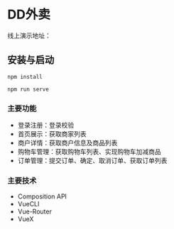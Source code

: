 # DD外卖
线上演示地址：

## 安装与启动
```
npm install
```
```
npm run serve
```

### 主要功能
- 登录注册：登录校验
- 首页展示：获取商家列表
- 商户详情：获取商户信息及商品列表
- 购物车管理：获取购物车列表、实现购物车加减商品
- 订单管理：提交订单、确定、取消订单、获取订单列表

### 主要技术
- Composition API
- VueCLI
- Vue-Router
- VueX
